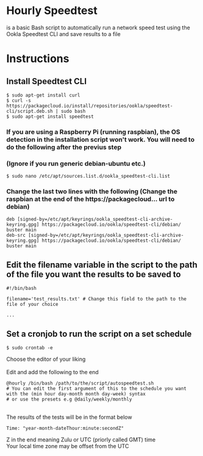 # Hourly Speedtest
is a basic Bash script to automatically run a network speed test using the Ookla Speedtest CLI and save results to a file

# Instructions
## Install Speedtest CLI
    $ sudo apt-get install curl
    $ curl -s https://packagecloud.io/install/repositories/ookla/speedtest-cli/script.deb.sh | sudo bash
    $ sudo apt-get install speedtest
### If you are using a Raspberry Pi (running raspbian), the OS detection in the installation script won't work. You will need to do the following after the previus step
### (Ignore if you run generic debian-ubuntu etc.)
    $ sudo nano /etc/apt/sources.list.d/ookla_speedtest-cli.list
### Change the last two lines with the following (Change the raspbian at the end of the https://packagecloud... url to debian)
    deb [signed-by=/etc/apt/keyrings/ookla_speedtest-cli-archive-keyring.gpg] https://packagecloud.io/ookla/speedtest-cli/debian/ buster main
    deb-src [signed-by=/etc/apt/keyrings/ookla_speedtest-cli-archive-keyring.gpg] https://packagecloud.io/ookla/speedtest-cli/debian/ buster main
    
## Edit the filename variable in the script to the path of the file you want the results to be saved to
    #!/bin/bash

    filename='test_results.txt' # Change this field to the path to the file of your choice
    
    ...
## Set a cronjob to run the script on a set schedule
    $ sudo crontab -e
Choose the editor of your liking\
\
Edit and add the following to the end

    @hourly /bin/bash /path/to/the/script/autospeedtest.sh
    # You can edit the first argument of this to the schedule you want with the (min hour day-month month day-week) syntax 
    # or use the presets e.g @daily/weekly/monthly
\
The results of the tests will be in the format below

    Time: "year-month-dateThour:minute:secondZ" 
Z in the end meaning Zulu or UTC (priorly called GMT) time\
Your local time zone may be offset from the UTC
